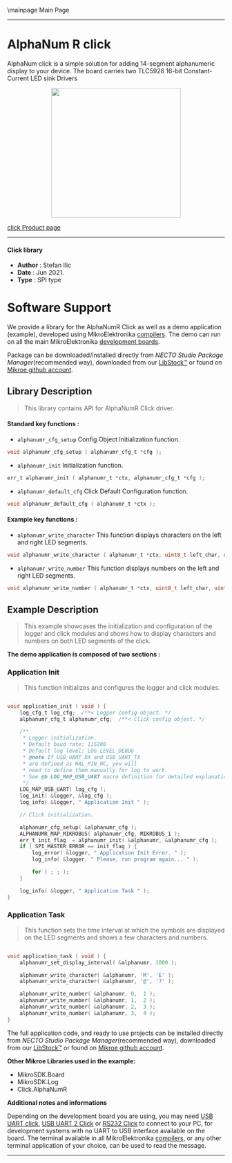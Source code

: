 \mainpage Main Page

---
# AlphaNum R click

AlphaNum click is a simple solution for adding 14-segment alphanumeric display to your device. The board carries two TLC5926 16-bit Constant-Current LED sink Drivers

<p align="center">
  <img src="https://download.mikroe.com/images/click_for_ide/alphanumr_click.png" height=300px>
</p>

[click Product page](https://www.mikroe.com/alphanum-r-click)

---


#### Click library

- **Author**        : Stefan Ilic
- **Date**          : Jun 2021.
- **Type**          : SPI type


# Software Support

We provide a library for the AlphaNumR Click
as well as a demo application (example), developed using MikroElektronika
[compilers](https://www.mikroe.com/necto-studio).
The demo can run on all the main MikroElektronika [development boards](https://www.mikroe.com/development-boards).

Package can be downloaded/installed directly from *NECTO Studio Package Manager*(recommended way), downloaded from our [LibStock&trade;](https://libstock.mikroe.com) or found on [Mikroe github account](https://github.com/MikroElektronika/mikrosdk_click_v2/tree/master/clicks).

## Library Description

> This library contains API for AlphaNumR Click driver.

#### Standard key functions :

- `alphanumr_cfg_setup` Config Object Initialization function.
```c
void alphanumr_cfg_setup ( alphanumr_cfg_t *cfg );
```

- `alphanumr_init` Initialization function.
```c
err_t alphanumr_init ( alphanumr_t *ctx, alphanumr_cfg_t *cfg );
```

- `alphanumr_default_cfg` Click Default Configuration function.
```c
void alphanumr_default_cfg ( alphanumr_t *ctx );
```

#### Example key functions :

- `alphanumr_write_character` This function displays characters on the left and right LED segments.
```c
void alphanumr_write_character ( alphanumr_t *ctx, uint8_t left_char, uint8_t right_char );
```

- `alphanumr_write_number` This function displays numbers on the left and right LED segments.
```c
void alphanumr_write_number ( alphanumr_t *ctx, uint8_t left_char, uint8_t right_char );
```

## Example Description

> This example showcases the initialization and configuration of the logger and click modules and shows how to display characters and numbers on both LED segments of the click.

**The demo application is composed of two sections :**

### Application Init

> This function initializes and configures the logger and click modules.

```c

void application_init ( void ) {
    log_cfg_t log_cfg;  /**< Logger config object. */
    alphanumr_cfg_t alphanumr_cfg;  /**< Click config object. */

    /** 
     * Logger initialization.
     * Default baud rate: 115200
     * Default log level: LOG_LEVEL_DEBUG
     * @note If USB_UART_RX and USB_UART_TX 
     * are defined as HAL_PIN_NC, you will 
     * need to define them manually for log to work. 
     * See @b LOG_MAP_USB_UART macro definition for detailed explanation.
     */
    LOG_MAP_USB_UART( log_cfg );
    log_init( &logger, &log_cfg );
    log_info( &logger, " Application Init " );

    // Click initialization.

    alphanumr_cfg_setup( &alphanumr_cfg );
    ALPHANUMR_MAP_MIKROBUS( alphanumr_cfg, MIKROBUS_1 );
    err_t init_flag  = alphanumr_init( &alphanumr, &alphanumr_cfg );
    if ( SPI_MASTER_ERROR == init_flag ) {
        log_error( &logger, " Application Init Error. " );
        log_info( &logger, " Please, run program again... " );

        for ( ; ; );
    }

    log_info( &logger, " Application Task " );
}

```

### Application Task

> This function sets the time interval at which the symbols are displayed on the LED segments and shows a few characters and numbers.

```c

void application_task ( void ) {
    alphanumr_set_display_interval( &alphanumr, 1000 );

    alphanumr_write_character( &alphanumr, 'M', 'E' );
    alphanumr_write_character( &alphanumr, '@', '?' );

    alphanumr_write_number( &alphanumr, 0,  1 );
    alphanumr_write_number( &alphanumr, 1,  2 );
    alphanumr_write_number( &alphanumr, 2,  3 );
    alphanumr_write_number( &alphanumr, 3,  4 );
}


```


The full application code, and ready to use projects can be installed directly from *NECTO Studio Package Manager*(recommended way), downloaded from our [LibStock&trade;](https://libstock.mikroe.com) or found on [Mikroe github account](https://github.com/MikroElektronika/mikrosdk_click_v2/tree/master/clicks).

**Other Mikroe Libraries used in the example:**

- MikroSDK.Board
- MikroSDK.Log
- Click.AlphaNumR

**Additional notes and informations**

Depending on the development board you are using, you may need
[USB UART click](http://shop.mikroe.com/usb-uart-click),
[USB UART 2 Click](http://shop.mikroe.com/usb-uart-2-click) or
[RS232 Click](http://shop.mikroe.com/rs232-click) to connect to your PC, for
development systems with no UART to USB interface available on the board. The
terminal available in all MikroElektronika
[compilers](http://shop.mikroe.com/compilers), or any other terminal application
of your choice, can be used to read the message.

---
